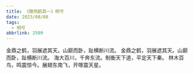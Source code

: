 ```yaml
---
title: 《赠雨鹤其一》明兮
date: 2023/08/08
tags:
  - 明兮
abbrlink: 2509
---
```

金鼎之鹤，羽展遮其天。山巅而卧，趾横断川流。
金鼎之鹤，羽展遮其天。山巅而卧，趾横断川流。
海大百川，千奔东流。制衡天下道，平定天下秦。
林木百鸟，鸣震惊今。展翅东南飞，开啄震天星。
